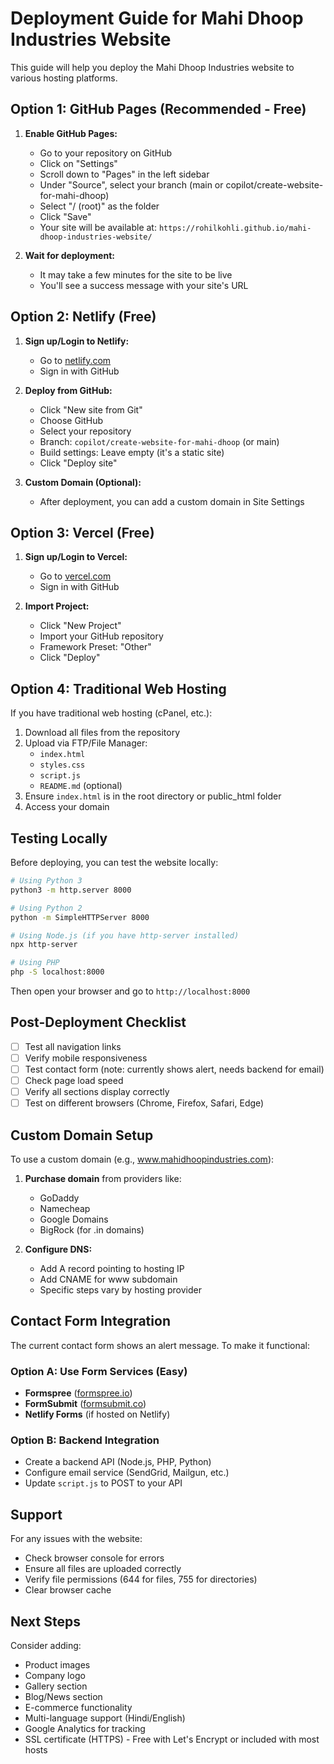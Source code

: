 # Deployment Guide for Mahi Dhoop Industries Website

This guide will help you deploy the Mahi Dhoop Industries website to various hosting platforms.

## Option 1: GitHub Pages (Recommended - Free)

1. **Enable GitHub Pages:**
   - Go to your repository on GitHub
   - Click on "Settings"
   - Scroll down to "Pages" in the left sidebar
   - Under "Source", select your branch (main or copilot/create-website-for-mahi-dhoop)
   - Select "/ (root)" as the folder
   - Click "Save"
   - Your site will be available at: `https://rohilkohli.github.io/mahi-dhoop-industries-website/`

2. **Wait for deployment:**
   - It may take a few minutes for the site to be live
   - You'll see a success message with your site's URL

## Option 2: Netlify (Free)

1. **Sign up/Login to Netlify:**
   - Go to [netlify.com](https://www.netlify.com/)
   - Sign in with GitHub

2. **Deploy from GitHub:**
   - Click "New site from Git"
   - Choose GitHub
   - Select your repository
   - Branch: `copilot/create-website-for-mahi-dhoop` (or main)
   - Build settings: Leave empty (it's a static site)
   - Click "Deploy site"

3. **Custom Domain (Optional):**
   - After deployment, you can add a custom domain in Site Settings

## Option 3: Vercel (Free)

1. **Sign up/Login to Vercel:**
   - Go to [vercel.com](https://vercel.com/)
   - Sign in with GitHub

2. **Import Project:**
   - Click "New Project"
   - Import your GitHub repository
   - Framework Preset: "Other"
   - Click "Deploy"

## Option 4: Traditional Web Hosting

If you have traditional web hosting (cPanel, etc.):

1. Download all files from the repository
2. Upload via FTP/File Manager:
   - `index.html`
   - `styles.css`
   - `script.js`
   - `README.md` (optional)
3. Ensure `index.html` is in the root directory or public_html folder
4. Access your domain

## Testing Locally

Before deploying, you can test the website locally:

```bash
# Using Python 3
python3 -m http.server 8000

# Using Python 2
python -m SimpleHTTPServer 8000

# Using Node.js (if you have http-server installed)
npx http-server

# Using PHP
php -S localhost:8000
```

Then open your browser and go to `http://localhost:8000`

## Post-Deployment Checklist

- [ ] Test all navigation links
- [ ] Verify mobile responsiveness
- [ ] Test contact form (note: currently shows alert, needs backend for email)
- [ ] Check page load speed
- [ ] Verify all sections display correctly
- [ ] Test on different browsers (Chrome, Firefox, Safari, Edge)

## Custom Domain Setup

To use a custom domain (e.g., www.mahidhoopindustries.com):

1. **Purchase domain** from providers like:
   - GoDaddy
   - Namecheap
   - Google Domains
   - BigRock (for .in domains)

2. **Configure DNS:**
   - Add A record pointing to hosting IP
   - Add CNAME for www subdomain
   - Specific steps vary by hosting provider

## Contact Form Integration

The current contact form shows an alert message. To make it functional:

### Option A: Use Form Services (Easy)
- **Formspree** ([formspree.io](https://formspree.io/))
- **FormSubmit** ([formsubmit.co](https://formsubmit.co/))
- **Netlify Forms** (if hosted on Netlify)

### Option B: Backend Integration
- Create a backend API (Node.js, PHP, Python)
- Configure email service (SendGrid, Mailgun, etc.)
- Update `script.js` to POST to your API

## Support

For any issues with the website:
- Check browser console for errors
- Ensure all files are uploaded correctly
- Verify file permissions (644 for files, 755 for directories)
- Clear browser cache

## Next Steps

Consider adding:
- Product images
- Company logo
- Gallery section
- Blog/News section
- E-commerce functionality
- Multi-language support (Hindi/English)
- Google Analytics for tracking
- SSL certificate (HTTPS) - Free with Let's Encrypt or included with most hosts
